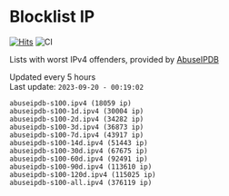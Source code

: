 # Blocklist IP

[![Hits](https://hits.seeyoufarm.com/api/count/incr/badge.svg?url=https%3A%2F%2Fgithub.com%2Fborestad%2Fblocklist-ip%2F&count_bg=%2379C83D&title_bg=%23555555&icon=&icon_color=%23E7E7E7&title=hits&edge_flat=false)](https://hits.seeyoufarm.com)  ![CI](https://img.shields.io/github/workflow/status/borestad/blocklist-ip/CI?style=flat-square)

Lists with worst IPv4 offenders, provided by [AbuseIPDB](https://www.abuseipdb.com/)

<!-- FOOTER-PLACEHOLDER -->
Updated every 5 hours<br>
Last update: `2023-09-20 - 00:19:02`
```
abuseipdb-s100.ipv4 (18059 ip)
abuseipdb-s100-1d.ipv4 (30004 ip)
abuseipdb-s100-2d.ipv4 (34282 ip)
abuseipdb-s100-3d.ipv4 (36873 ip)
abuseipdb-s100-7d.ipv4 (43917 ip)
abuseipdb-s100-14d.ipv4 (51443 ip)
abuseipdb-s100-30d.ipv4 (67675 ip)
abuseipdb-s100-60d.ipv4 (92491 ip)
abuseipdb-s100-90d.ipv4 (113610 ip)
abuseipdb-s100-120d.ipv4 (115025 ip)
abuseipdb-s100-all.ipv4 (376119 ip)
```
